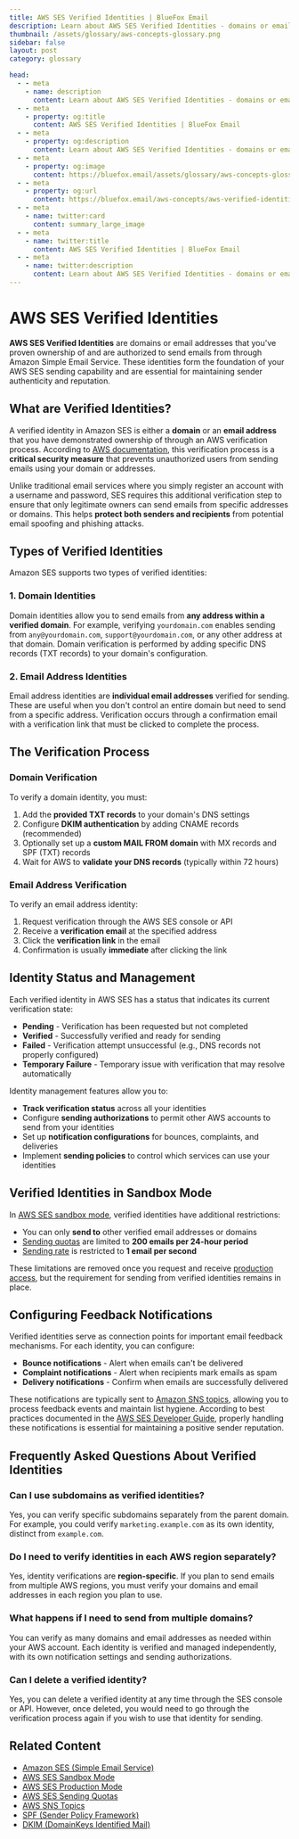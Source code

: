 ```yaml
---
title: AWS SES Verified Identities | BlueFox Email
description: Learn about AWS SES Verified Identities - domains or email addresses that you've proven ownership of and can use for sending emails through Amazon SES.
thumbnail: /assets/glossary/aws-concepts-glossary.png
sidebar: false
layout: post
category: glossary

head:
  - - meta
    - name: description
      content: Learn about AWS SES Verified Identities - domains or email addresses that you've proven ownership of and can use for sending emails through Amazon SES.
  - - meta
    - property: og:title
      content: AWS SES Verified Identities | BlueFox Email
  - - meta
    - property: og:description
      content: Learn about AWS SES Verified Identities - domains or email addresses that you've proven ownership of and can use for sending emails through Amazon SES.
  - - meta
    - property: og:image
      content: https://bluefox.email/assets/glossary/aws-concepts-glossary.png
  - - meta
    - property: og:url
      content: https://bluefox.email/aws-concepts/aws-verified-identities
  - - meta
    - name: twitter:card
      content: summary_large_image
  - - meta
    - name: twitter:title
      content: AWS SES Verified Identities | BlueFox Email
  - - meta
    - name: twitter:description
      content: Learn about AWS SES Verified Identities - domains or email addresses that you've proven ownership of and can use for sending emails through Amazon SES.
---
```


# AWS SES Verified Identities

**AWS SES Verified Identities** are domains or email addresses that you've proven ownership of and are authorized to send emails from through Amazon Simple Email Service. These identities form the foundation of your AWS SES sending capability and are essential for maintaining sender authenticity and reputation.

## What are Verified Identities?

A verified identity in Amazon SES is either a **domain** or an **email address** that you have demonstrated ownership of through an AWS verification process. According to [AWS documentation](https://docs.aws.amazon.com/ses/latest/dg/verify-addresses-and-domains.html), this verification process is a **critical security measure** that prevents unauthorized users from sending emails using your domain or addresses.

Unlike traditional email services where you simply register an account with a username and password, SES requires this additional verification step to ensure that only legitimate owners can send emails from specific addresses or domains. This helps **protect both senders and recipients** from potential email spoofing and phishing attacks.

## Types of Verified Identities

Amazon SES supports two types of verified identities:

### 1. Domain Identities
Domain identities allow you to send emails from **any address within a verified domain**. For example, verifying `yourdomain.com` enables sending from `any@yourdomain.com`, `support@yourdomain.com`, or any other address at that domain. Domain verification is performed by adding specific DNS records (TXT records) to your domain's configuration.

### 2. Email Address Identities
Email address identities are **individual email addresses** verified for sending. These are useful when you don't control an entire domain but need to send from a specific address. Verification occurs through a confirmation email with a verification link that must be clicked to complete the process.

## The Verification Process

### Domain Verification
To verify a domain identity, you must:
1. Add the **provided TXT records** to your domain's DNS settings
2. Configure **DKIM authentication** by adding CNAME records (recommended)
3. Optionally set up a **custom MAIL FROM domain** with MX records and SPF (TXT) records
4. Wait for AWS to **validate your DNS records** (typically within 72 hours)

### Email Address Verification
To verify an email address identity:
1. Request verification through the AWS SES console or API
2. Receive a **verification email** at the specified address
3. Click the **verification link** in the email
4. Confirmation is usually **immediate** after clicking the link

## Identity Status and Management

Each verified identity in AWS SES has a status that indicates its current verification state:
- **Pending** - Verification has been requested but not completed
- **Verified** - Successfully verified and ready for sending
- **Failed** - Verification attempt unsuccessful (e.g., DNS records not properly configured)
- **Temporary Failure** - Temporary issue with verification that may resolve automatically

Identity management features allow you to:
- **Track verification status** across all your identities
- Configure **sending authorizations** to permit other AWS accounts to send from your identities
- Set up **notification configurations** for bounces, complaints, and deliveries
- Implement **sending policies** to control which services can use your identities

## Verified Identities in Sandbox Mode

In [AWS SES sandbox mode](/aws-concepts/aws-sandbox), verified identities have additional restrictions:
- You can only **send to** other verified email addresses or domains
- [Sending quotas](/aws-concepts/aws-sending-quota) are limited to **200 emails per 24-hour period**
- [Sending rate](/aws-concepts/aws-sending-rate) is restricted to **1 email per second**

These limitations are removed once you request and receive [production access](/aws-concepts/aws-production-mode), but the requirement for sending from verified identities remains in place.

## Configuring Feedback Notifications

Verified identities serve as connection points for important email feedback mechanisms. For each identity, you can configure:
- **Bounce notifications** - Alert when emails can't be delivered
- **Complaint notifications** - Alert when recipients mark emails as spam
- **Delivery notifications** - Confirm when emails are successfully delivered

These notifications are typically sent to [Amazon SNS topics](/aws-concepts/aws-sns-topics), allowing you to process feedback events and maintain list hygiene. According to best practices documented in the [AWS SES Developer Guide](https://docs.aws.amazon.com/ses/latest/dg/monitor-sending-activity.html), properly handling these notifications is essential for maintaining a positive sender reputation.

## Frequently Asked Questions About Verified Identities

### Can I use subdomains as verified identities?
Yes, you can verify specific subdomains separately from the parent domain. For example, you could verify `marketing.example.com` as its own identity, distinct from `example.com`.

### Do I need to verify identities in each AWS region separately?
Yes, identity verifications are **region-specific**. If you plan to send emails from multiple AWS regions, you must verify your domains and email addresses in each region you plan to use.

### What happens if I need to send from multiple domains?
You can verify as many domains and email addresses as needed within your AWS account. Each identity is verified and managed independently, with its own notification settings and sending authorizations.

### Can I delete a verified identity?
Yes, you can delete a verified identity at any time through the SES console or API. However, once deleted, you would need to go through the verification process again if you wish to use that identity for sending.

## Related Content

- [Amazon SES (Simple Email Service)](/aws-concepts/aws-ses)
- [AWS SES Sandbox Mode](/aws-concepts/aws-sandbox)
- [AWS SES Production Mode](/aws-concepts/aws-production-mode)
- [AWS SES Sending Quotas](/aws-concepts/aws-sending-quota)
- [AWS SNS Topics](/aws-concepts/aws-sns-topics)
- [SPF (Sender Policy Framework)](/email-sending-concepts/spf)
- [DKIM (DomainKeys Identified Mail)](/email-sending-concepts/dkim)

<GlossaryCTA />
